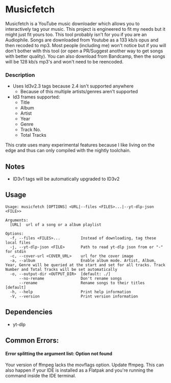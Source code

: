 # Musicfetch
Musicfetch is a YouTube music downloader which allows you to interactively tag your music. This project is engineered to fit my needs but it might just fit yours too. This tool probably isn't for you if you are an Audiophile. Songs are downloaded from Youtube as a 133 kb/s opus and then recoded to mp3. Most people (including me) won't notice but if you will don't bother with this tool (or open a PR/Suggest another way to get songs with better quality). You can also download from Bandcamp, then the songs will be 128 kb/s mp3's and won't need to be reencoded. 
### Description
- Uses Id3v2.3 tags because 2.4 isn't supported anywhere
    - Because of this multiple artists/genres aren't supported
- Id3 frames supported:
    - Title
    - Album
    - Artist
    - Year
    - Genre
    - Track No.
    - Total Tracks

This crate uses many experimental features because I like living on the edge and thus can only compiled with the nightly toolchain.

## Notes
- ID3v1 tags will be automatically upgraded to ID3v2

## Usage
    Usage: musicfetch [OPTIONS] <URL|--files <FILES>...|--yt-dlp-json <FILE>>
    
    Arguments:
      [URL]  url of a song or a album playlist
    
    Options:
      -f, --files <FILES>...         Instead of downloading, tag these local files
      -j, --yt-dlp-json <FILE>       Path to read yt-dlp json from or "-" for stdin
      -c, --cover-url <COVER_URL>    url for the cover image
      -a, --album                    Enable album mode. Artist, Album, Year, Genre will be queried at the start and set for all tracks. Track Number and Total Tracks will be set automatically
      -o, --output-dir <OUTPUT_DIR>  [default: ./]
          --no-rename                Don't rename songs
          --rename                   Rename songs to their titles [default]
      -h, --help                     Print help information
      -V, --version                  Print version information

## Dependencies
- yt-dlp
## Common Errors:
#### Error splitting the argument list: Option not found
Your version of ffmpeg lacks the movflags option. Update ffmpeg.
This can also happen if your IDE is installed as a Flatpak and you're running the command inside the IDE terminal.
